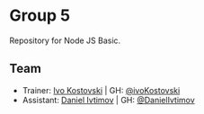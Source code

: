 # Group 5

Repository for Node JS Basic.

## Team

- Trainer: [Ivo Kostovski](mailto:ivo@kostovski.dev) | GH: [@ivoKostovski](https://github.com/ivoKostovski)
- Assistant: [Daniel Ivtimov](mailto:danieliftimov3@gmail.com) | GH: [@DanielIvtimov](https://github.com/DanielIvtimov)
